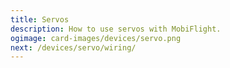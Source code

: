 ```yaml
---
title: Servos
description: How to use servos with MobiFlight.
ogimage: card-images/devices/servo.png
next: /devices/servo/wiring/
---
```


